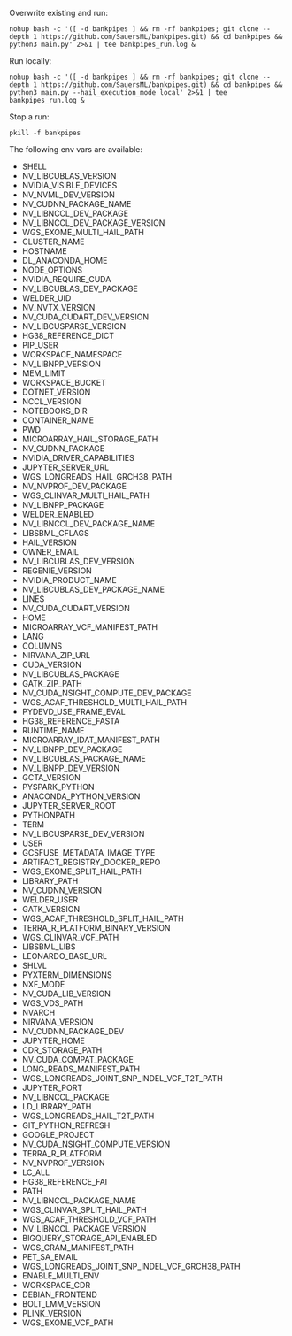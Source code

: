 Overwrite existing and run:
```
nohup bash -c '([ -d bankpipes ] && rm -rf bankpipes; git clone --depth 1 https://github.com/SauersML/bankpipes.git) && cd bankpipes && python3 main.py' 2>&1 | tee bankpipes_run.log &
```

Run locally:
```
nohup bash -c '([ -d bankpipes ] && rm -rf bankpipes; git clone --depth 1 https://github.com/SauersML/bankpipes.git) && cd bankpipes && python3 main.py --hail_execution_mode local' 2>&1 | tee bankpipes_run.log &
```


Stop a run:
```
pkill -f bankpipes
```

The following env vars are available:
* SHELL
* NV_LIBCUBLAS_VERSION
* NVIDIA_VISIBLE_DEVICES
* NV_NVML_DEV_VERSION
* NV_CUDNN_PACKAGE_NAME
* NV_LIBNCCL_DEV_PACKAGE
* NV_LIBNCCL_DEV_PACKAGE_VERSION
* WGS_EXOME_MULTI_HAIL_PATH
* CLUSTER_NAME
* HOSTNAME
* DL_ANACONDA_HOME
* NODE_OPTIONS
* NVIDIA_REQUIRE_CUDA
* NV_LIBCUBLAS_DEV_PACKAGE
* WELDER_UID
* NV_NVTX_VERSION
* NV_CUDA_CUDART_DEV_VERSION
* NV_LIBCUSPARSE_VERSION
* HG38_REFERENCE_DICT
* PIP_USER
* WORKSPACE_NAMESPACE
* NV_LIBNPP_VERSION
* MEM_LIMIT
* WORKSPACE_BUCKET
* DOTNET_VERSION
* NCCL_VERSION
* NOTEBOOKS_DIR
* CONTAINER_NAME
* PWD
* MICROARRAY_HAIL_STORAGE_PATH
* NV_CUDNN_PACKAGE
* NVIDIA_DRIVER_CAPABILITIES
* JUPYTER_SERVER_URL
* WGS_LONGREADS_HAIL_GRCH38_PATH
* NV_NVPROF_DEV_PACKAGE
* WGS_CLINVAR_MULTI_HAIL_PATH
* NV_LIBNPP_PACKAGE
* WELDER_ENABLED
* NV_LIBNCCL_DEV_PACKAGE_NAME
* LIBSBML_CFLAGS
* HAIL_VERSION
* OWNER_EMAIL
* NV_LIBCUBLAS_DEV_VERSION
* REGENIE_VERSION
* NVIDIA_PRODUCT_NAME
* NV_LIBCUBLAS_DEV_PACKAGE_NAME
* LINES
* NV_CUDA_CUDART_VERSION
* HOME
* MICROARRAY_VCF_MANIFEST_PATH
* LANG
* COLUMNS
* NIRVANA_ZIP_URL
* CUDA_VERSION
* NV_LIBCUBLAS_PACKAGE
* GATK_ZIP_PATH
* NV_CUDA_NSIGHT_COMPUTE_DEV_PACKAGE
* WGS_ACAF_THRESHOLD_MULTI_HAIL_PATH
* PYDEVD_USE_FRAME_EVAL
* HG38_REFERENCE_FASTA
* RUNTIME_NAME
* MICROARRAY_IDAT_MANIFEST_PATH
* NV_LIBNPP_DEV_PACKAGE
* NV_LIBCUBLAS_PACKAGE_NAME
* NV_LIBNPP_DEV_VERSION
* GCTA_VERSION
* PYSPARK_PYTHON
* ANACONDA_PYTHON_VERSION
* JUPYTER_SERVER_ROOT
* PYTHONPATH
* TERM
* NV_LIBCUSPARSE_DEV_VERSION
* USER
* GCSFUSE_METADATA_IMAGE_TYPE
* ARTIFACT_REGISTRY_DOCKER_REPO
* WGS_EXOME_SPLIT_HAIL_PATH
* LIBRARY_PATH
* NV_CUDNN_VERSION
* WELDER_USER
* GATK_VERSION
* WGS_ACAF_THRESHOLD_SPLIT_HAIL_PATH
* TERRA_R_PLATFORM_BINARY_VERSION
* WGS_CLINVAR_VCF_PATH
* LIBSBML_LIBS
* LEONARDO_BASE_URL
* SHLVL
* PYXTERM_DIMENSIONS
* NXF_MODE
* NV_CUDA_LIB_VERSION
* WGS_VDS_PATH
* NVARCH
* NIRVANA_VERSION
* NV_CUDNN_PACKAGE_DEV
* JUPYTER_HOME
* CDR_STORAGE_PATH
* NV_CUDA_COMPAT_PACKAGE
* LONG_READS_MANIFEST_PATH
* WGS_LONGREADS_JOINT_SNP_INDEL_VCF_T2T_PATH
* JUPYTER_PORT
* NV_LIBNCCL_PACKAGE
* LD_LIBRARY_PATH
* WGS_LONGREADS_HAIL_T2T_PATH
* GIT_PYTHON_REFRESH
* GOOGLE_PROJECT
* NV_CUDA_NSIGHT_COMPUTE_VERSION
* TERRA_R_PLATFORM
* NV_NVPROF_VERSION
* LC_ALL
* HG38_REFERENCE_FAI
* PATH
* NV_LIBNCCL_PACKAGE_NAME
* WGS_CLINVAR_SPLIT_HAIL_PATH
* WGS_ACAF_THRESHOLD_VCF_PATH
* NV_LIBNCCL_PACKAGE_VERSION
* BIGQUERY_STORAGE_API_ENABLED
* WGS_CRAM_MANIFEST_PATH
* PET_SA_EMAIL
* WGS_LONGREADS_JOINT_SNP_INDEL_VCF_GRCH38_PATH
* ENABLE_MULTI_ENV
* WORKSPACE_CDR
* DEBIAN_FRONTEND
* BOLT_LMM_VERSION
* PLINK_VERSION
* WGS_EXOME_VCF_PATH
